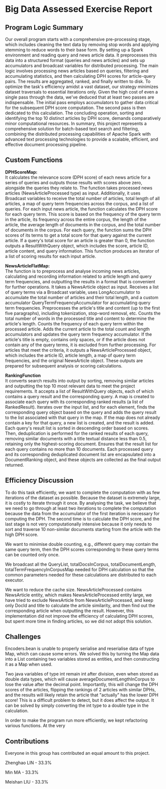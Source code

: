 
# Big Data Assessed Exercise Report
    
## Program Logic Summary
    
Our overall program starts with a comprehensive pre-processing stage, which includes cleaning the text data by removing stop words and applying stemming to reduce words to their base form. By setting up a Spark environment and reading query and news article data. It preprocesses this data into a structured format (queries and news articles) and sets up accumulators and broadcast variables for distributed processing. The main logic involves processing news articles based on queries, filtering and accumulating statistics, and then calculating DPH scores for article-query pairs. The results are aggregated, ranked, and finally written to disk. To optimize the task's efficiency amidst a vast dataset, our strategy minimizes dataset traversals to essential iterations only. Given the high cost of even a single pass through the data, we've deduced that at least two passes are indispensable. The initial pass employs accumulators to gather data critical for the subsequent DPH score computation. The second pass is then dedicated to this calculation. The concluding operation, sorting and identifying the top 10 distinct articles by DPH score, demands comparatively minor computational resources. In summary, this project represents a comprehensive solution for batch-based text search and filtering, combining the distributed processing capabilities of Apache Spark with advanced text processing technologies to provide a scalable, efficient, and effective document processing pipeline.
    
## Custom Functions
    
**DPHScoreMap:**  
It calculates the relevance score (DPH score) of each news article for a series of queries and outputs those results with scores above zero, alongside the queries they relate to. The function takes processed news articles (NewsArticleProcessed type) as input. Additionally, it uses Broadcast variables to receive the total number of articles, total length of all articles, a map of query term frequencies across the corpus, and a list of queries. For each input news article, the function calculates the DPH score for each query term. This score is based on the frequency of the query term in the article, its frequency across the entire corpus, the length of the article, the average length of documents in the corpus, and the total number of documents in the corpus. For each query, the function sums the DPH scores of its terms to get a total score for that query against the current article. If a query's total score for an article is greater than 0, the function outputs a ResultWithQuery object, which includes the score, article ID, article content, and query information. This function produces an iterator of a list of scoring results for each input article.
    
**NewsArticleFlatMap:**  
The function is to preprocess and analyse incoming news articles, calculating and recording information related to article length and query term frequencies, and outputting the results in a format that is convenient for further operations. It takes a NewsArticle object as input. Receives a list of query terms via a Broadcast variable, uses LongAccumulator to accumulate the total number of articles and their total length, and a custom accumulator QueryTermFrequencyAccumulator for accumulating query term frequencies. Preprocesses the article's title and content (up to the first five paragraphs), including tokenization, stop-word removal, etc. Counts the total number of words in the processed title and content to determine the article's length. Counts the frequency of each query term within the processed article. Adds the current article to the total count and length accumulators and updates the query term frequency accumulator. If the article's title is empty, contains only spaces, or if the article does not contain any of the query terms, it is excluded from further processing. For articles that meet the criteria, it outputs a NewsArticleProcessed object, which includes the article ID, article length, a map of query term frequencies, and the original NewsArticle object. These outputs are prepared for subsequent analysis or scoring calculations.
    
**RankingFunction**  
It converts search results into output by sorting, removing similar articles and outputting the top 10 most relevant data to meet the project requirements. It accepts a list of ResultWithQuery objects, each of which contains a query result and the corresponding query. A map is created to associate each query with its corresponding ranked results (a list of RankedResult). Iterates over the input list, and for each element, finds the corresponding query object based on the query and adds the query result to the list associated with that query in the map. If the map does not already contain a key for that query, a new list is created, and the result is added. Each query's result list is sorted in descending order based on scores. Then, deduplication is performed for the ranked results of each query, removing similar documents with a title textual distance less than 0.5, retaining only the highest-scoring document. Ensures that the result list for each query contains no more than 10 documents. Each processed query and its corresponding deduplicated document list are encapsulated into a DocumentRanking object, and these objects are collected as the final output returned.
    
## Efficiency Discussion
   
To do this task efficiently, we want to complete the computation with as few iterations of the dataset as possible. Because the dataset is extremely large, it is costly to iterate through it once. By analysing the task, we believe that we need to go through at least two iterations to complete the computation because the data from the accumulator of the first iteration is necessary for computing the DPH. The second time is to calculate the DPH score, and the last stage is not very computationally intensive because it only needs to sort and traverse 10 non-similar documents starting from the article with the high DPH score. 
   
We want to minimise double counting, e.g., different query may contain the same query term, then the DPH scores corresponding to these query terms can be counted only once. 
   
We broadcast all the QueryList, totalDocsInCorpus, totalDocumentLength, totalTermFrequencyInCorpusMap needed for DPH calculation so that the common parameters needed for these calculations are distributed to each executor.
   
We want to reduce the cache size. NewsArticleProcessed contains NewsArticle entity, which makes NewsArticleProcessed entity large, we have tried to exclude NewsArticle from NewsArticleProcessed, and keep only DocId and title to calculate the article similarity, and then find out the corresponding article when outputting the result. However, this implementation did not improve the efficiency of calculating DPH scores, but spent more time in finding articles, so we did not adopt this solution.
   
## Challenges
   
Encoders.bean is unable to properly serialise and reserialise data of type Map, which can cause some errors. We solved this by turning the Map data into a List containing two variables stored as entities, and then constructing it as a Map when used.
   
Two java variables of type int remain int after division, even when stored as double data types, which will cause averageDocumentLengthInCorpus to lose the value after the decimal point. Importantly, this will change the DPH scores of the articles, flipping the rankings of 2 articles with similar DPHs, and the results will likely retain the article that "actually" has the lower DPH score! This is a difficult problem to detect, but it does affect the output. It can be solved by simply converting the int type to a double type in the calculation. 
   
In order to make the program run more efficiently, we kept refactoring various functions. At the very

## Contributions

Everyone in this group has contributed an equal amount to this project.

Zhenghao LIN - 33.3%

Min MA - 33.3%

Meishan LIU - 33.3%